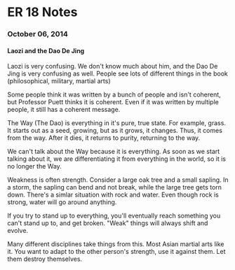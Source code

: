 ER 18 Notes
===========

### October 06, 2014

#### Laozi and the Dao De Jing

Laozi is very confusing.
We don't know much about him, and the Dao De Jing is very confusing as well.
People see lots of different things in the book (philosophical, military, martial arts)

Some people think it was written by a bunch of people and isn't coherent, but Professor Puett thinks it is coherent.
Even if it was written by multiple people, it still has a coherent message.

The Way (The Dao) is everything in it's pure, true state.
For example, grass.
It starts out as a seed, growing, but as it grows, it changes.
Thus, it comes from the way.
After it dies, it returns to purity, returning to the way.

We can't talk about the Way because it is everything.
As soon as we start talking about it, we are differentiating it from everything in the world, so it is no longer the Way.

Weakness is often strength.
Consider a large oak tree and a small sapling.
In a storm, the sapling can bend and not break, while the large tree gets torn down.
There's a simlar situation with rock and water.
Even though rock is strong, water will go around anything.

If you try to stand up to everything, you'll eventually reach something you can't stand up to, and get broken.
"Weak" things will always shift and evolve.

Many different disciplines take things from this.
Most Asian martial arts like it.
You want to adapt to the other person's strength, use it against them.
Let them destroy themselves.
